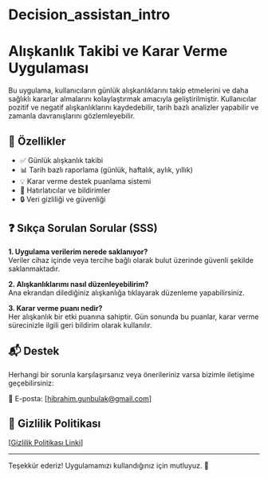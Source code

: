 # Decision_assistan_intro
# Alışkanlık Takibi ve Karar Verme Uygulaması

Bu uygulama, kullanıcıların günlük alışkanlıklarını takip etmelerini ve daha sağlıklı kararlar almalarını kolaylaştırmak amacıyla geliştirilmiştir. Kullanıcılar pozitif ve negatif alışkanlıklarını kaydedebilir, tarih bazlı analizler yapabilir ve zamanla davranışlarını gözlemleyebilir.

## 📱 Özellikler

- ✅ Günlük alışkanlık takibi
- 📊 Tarih bazlı raporlama (günlük, haftalık, aylık, yıllık)
- 💡 Karar verme destek puanlama sistemi
- 🔔 Hatırlatıcılar ve bildirimler
- 🔒 Veri gizliliği ve güvenliği

## ❓ Sıkça Sorulan Sorular (SSS)

**1. Uygulama verilerim nerede saklanıyor?**  
Veriler cihaz içinde veya tercihe bağlı olarak bulut üzerinde güvenli şekilde saklanmaktadır.

**2. Alışkanlıklarımı nasıl düzenleyebilirim?**  
Ana ekrandan dilediğiniz alışkanlığa tıklayarak düzenleme yapabilirsiniz.

**3. Karar verme puanı nedir?**  
Her alışkanlık bir etki puanına sahiptir. Gün sonunda bu puanlar, karar verme sürecinizle ilgili geri bildirim olarak kullanılır.

## 📬 Destek

Herhangi bir sorunla karşılaşırsanız veya önerileriniz varsa bizimle iletişime geçebilirsiniz:

📧 E-posta: [hibrahim.gunbulak@gmail.com]  

## 🔐 Gizlilik Politikası

[[Gizlilik Politikası Linki](https://github.com/Halil-ibrahim-GUNBULAK/APPS-PRIVACY-POLICY_HG/blob/main/HabitsTrackingAndDecisionAssistant.md)] 

---

Teşekkür ederiz! Uygulamamızı kullandığınız için mutluyuz. 🙏  
